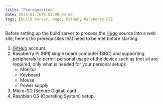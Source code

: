 ```yaml
---
title: "Prerequisites"
date: 2023-02-16T9:53:00-04:00
tags: [Build Server, Hugo, GitHub, Raspberry Pi]
---
```

Before setting up the build server to process the [Hugo](https://gohugo.io/) source into a web site, here's the prerequisites that need to be met before starting.

1. [GitHub](https://github.com/) account.
1. Raspberry Pi (RPI) single board computer (SBC) and supporting peripherals to permit personal usage of the device such as (not all are required, only what is needed for your personal setup):
   - Monitor
   - Keyboard
   - Mouse
   - Power supply
1. Micro-SD (Secure Digital) card.
1. Raspbian OS (Operating System) setup.